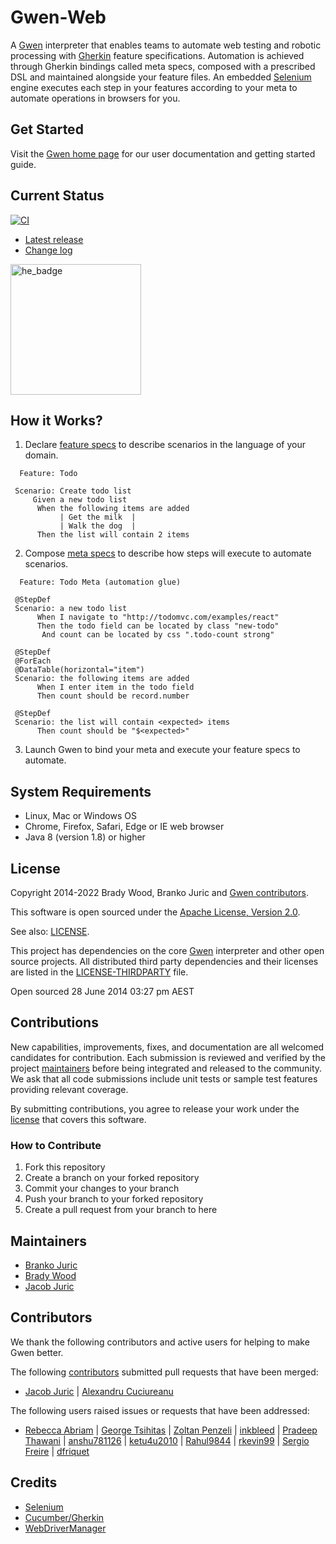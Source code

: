Gwen-Web
========

A [Gwen](https://github.com/gwen-interpreter/gwen/) interpreter that enables teams to automate web testing and robotic processing with [Gherkin](https://docs.cucumber.io/gherkin/reference/) feature specifications. Automation is achieved through Gherkin bindings called meta specs, composed with a prescribed DSL and maintained alongside your feature files. An embedded [Selenium](https://www.selenium.dev/) engine executes each step in your features according to your meta to automate operations in browsers for you.

Get Started
-----------

Visit the [Gwen home page](https://gweninterpreter.org) for our user documentation and getting started guide.

Current Status
--------------

[![CI](https://github.com/gwen-interpreter/gwen-web/actions/workflows/ci.yml/badge.svg)](https://github.com/gwen-interpreter/gwen-web/actions/workflows/ci.yml)

- [Latest release](https://github.com/gwen-interpreter/gwen-web/releases/latest)
- [Change log](CHANGELOG)

[<img width="209" alt="he_badge" src="https://user-images.githubusercontent.com/1369994/177189237-ffe39997-7057-4696-b46b-a7272b6946bf.png">](https://www.lambdatest.com/hyperexecute)

How it Works?
-------------

1. Declare [feature specs](https://docs.cucumber.io/gherkin/reference/) to describe scenarios in the language of your domain.

```gherkin
  Feature: Todo

 Scenario: Create todo list
     Given a new todo list
      When the following items are added
           | Get the milk  |
           | Walk the dog  |
      Then the list will contain 2 items
```

2. Compose [meta specs](https://gweninterpreter.org/docs/meta) to describe how steps will execute to automate scenarios.

```gherkin
  Feature: Todo Meta (automation glue)
                        
 @StepDef
 Scenario: a new todo list
      When I navigate to "http://todomvc.com/examples/react"
      Then the todo field can be located by class "new-todo"
       And count can be located by css ".todo-count strong"

 @StepDef
 @ForEach
 @DataTable(horizontal="item")
 Scenario: the following items are added
      When I enter item in the todo field
      Then count should be record.number

 @StepDef
 Scenario: the list will contain <expected> items
      Then count should be "$<expected>"
 ```

3. Launch Gwen to bind your meta and execute your feature specs to automate.

System Requirements
-------------------

- Linux, Mac or Windows OS
- Chrome, Firefox, Safari, Edge or IE web browser
- Java 8 (version 1.8) or higher

License
-------

Copyright 2014-2022 Brady Wood, Branko Juric and [Gwen contributors](#code-contributors).

This software is open sourced under the [Apache License, Version 2.0](http://www.apache.org/licenses/LICENSE-2.0.txt).

See also: [LICENSE](LICENSE).

This project has dependencies on the core [Gwen](https://github.com/gwen-interpreter/gwen) interpreter and other open source projects. All distributed third party dependencies and their licenses are listed in the [LICENSE-THIRDPARTY](LICENSE-THIRDPARTY) file.

Open sourced 28 June 2014 03:27 pm AEST

Contributions
-------------

New capabilities, improvements, fixes, and documentation are all welcomed candidates for contribution. Each submission is reviewed and verified by the project [maintainers](#maintainers) before being integrated and released to the community. We ask that all code submissions include unit tests or sample test features providing relevant coverage.

By submitting contributions, you agree to release your work under the [license](#license) that covers this software.

### How to Contribute

1. Fork this repository
2. Create a branch on your forked repository
3. Commit your changes to your branch
4. Push your branch to your forked repository
5. Create a pull request from your branch to here

Maintainers
-----------

- [Branko Juric](https://github.com/bjuric)
- [Brady Wood](https://github.com/bradywood)
- [Jacob Juric](https://github.com/Sorixelle)

Contributors
------------

We thank the following contributors and active users for helping to make Gwen better.

The following [contributors](https://github.com/gwen-interpreter/gwen/graphs/contributors) submitted pull requests that have been merged:

- [Jacob Juric](https://github.com/Sorixelle)
| [Alexandru Cuciureanu](https://github.com/acuciureanu)

The following users raised issues or requests that have been addressed:

- [Rebecca Abriam](https://github.com/mairbar)
| [George Tsihitas](https://github.com/gtsihitas)
| [Zoltan Penzeli](https://github.com/siaynoq)
| [inkbleed](https://github.com/inkbleed)
| [Pradeep Thawani](https://github.com/pradeep-thawani)
| [anshu781126](https://github.com/anshu781126)
| [ketu4u2010](https://github.com/ketu4u2010)
| [Rahul9844](https://github.com/Rahul9844)
| [rkevin99](https://github.com/rkevin99)
| [Sergio Freire](https://github.com/bitcoder)
| [dfriquet](https://github.com/dfriquet)


Credits
-------
- [Selenium](https://www.selenium.dev/)
- [Cucumber/Gherkin](https://docs.cucumber.io/gherkin/reference/)
- [WebDriverManager](https://github.com/bonigarcia/webdrivermanager)
